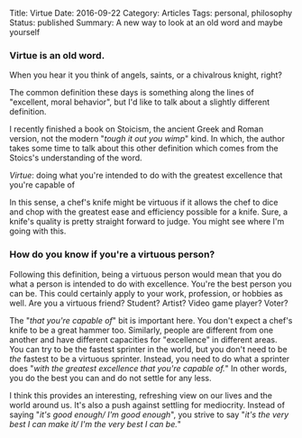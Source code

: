 Title: Virtue
Date: 2016-09-22
Category: Articles
Tags: personal, philosophy
Status: published
Summary: A new way to look at an old word and maybe yourself

### Virtue is an old word.

When you hear it you think of angels, saints, or a chivalrous knight, right?

The common definition these days is something along the lines of "excellent,
moral behavior", but I'd like to talk about a slightly different definition.

I recently finished a book on Stoicism, the ancient Greek and Roman version,
not the modern "*tough it out you wimp*" kind. In which, the author takes some
time to talk about this other definition which comes from the Stoics's
understanding of the word.

*Virtue*: doing what you're intended to do with the greatest excellence that
you're capable of

In this sense, a chef's knife might be virtuous if it allows the chef to dice
and chop with the greatest ease and efficiency possible for a knife. Sure, a
knife's quality is pretty straight forward to judge. You might see where I'm
going with this.

### How do you know if you're a virtuous person?

Following this definition, being a virtuous person would mean that you do what
a person is intended to do with excellence. You're the best person you can be.
This could certainly apply to your work, profession, or hobbies as well. Are
you a virtuous friend? Student? Artist? Video game player? Voter?

The "*that you're capable of*" bit is important here. You don't expect a chef's
knife to be a great hammer too. Similarly, people are different from one
another and have different capacities for "excellence" in different areas. You
can try to be the fastest sprinter in the world, but you don't need to be *the*
fastest to be a virtuous sprinter. Instead, you need to do what a sprinter does
"*with the greatest excellence that you're capable of.*" In other words, you do
the best you can and do not settle for any less.

I think this provides an interesting, refreshing view on our lives and the
world around us. It's also a push against settling for mediocrity. Instead of
saying "*it's good enough/ I'm good enough*", you strive to say "*it's the very
best I can make it/ I'm the very best I can be.*"
